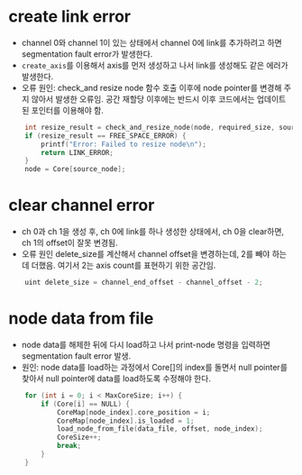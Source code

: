 # create link error
- channel 0와 channel 1이 있는 상태에서 channel 0에 link를 추가하려고 하면 segmentation fault error가 발생한다. 
- `create_axis`를 이용해서 axis를 먼저 생성하고 나서 link를 생성해도 같은 에러가 발생한다. 
- 오류 원인: check_and resize node 함수 호출 이후에 node pointer를 변경해 주지 않아서 발생한 오류임. 공간 재할당 이후에는 반드시 이후 코드에서는 업데이트된 포인터를 이용해야 함.
```c
    int resize_result = check_and_resize_node(node, required_size, source_node);
    if (resize_result == FREE_SPACE_ERROR) {
        printf("Error: Failed to resize node\n");
        return LINK_ERROR;
    }
    node = Core[source_node];
```

# clear channel error
- ch 0과 ch 1을 생성 후, ch 0에 link를 하나 생성한 상태에서, ch 0을 clear하면, ch 1의 offset이 잘못 변경됨.
- 오류 원인 delete_size를 계산해서 channel offset을 변경하는데, 2를 빼야 하는데 더했음. 여기서 2는 axis count를 표현하기 위한 공간임.
```c
    uint delete_size = channel_end_offset - channel_offset - 2;
```
# node data from file
- node data를 해제한 뒤에 다시 load하고 나서 print-node 명령을 입력하면 segmentation fault error 발생.
- 원인: node data를 load하는 과정에서 Core[]의 index를 돌면서 null pointer를 찾아서 null pointer에 data를 load하도록 수정해야 한다. 
```c
    for (int i = 0; i < MaxCoreSize; i++) {
        if (Core[i] == NULL) {
            CoreMap[node_index].core_position = i;
            CoreMap[node_index].is_loaded = 1;
            load_node_from_file(data_file, offset, node_index);
            CoreSize++;
            break;
        }
    }
```